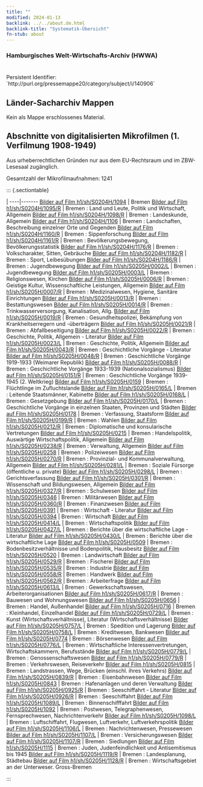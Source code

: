```yaml
---
title: ""
modified: 2024-01-13
backlink: ../../about.de.html
backlink-title: "Systematik-Übersicht"
fn-stub: about
---
```


### Hamburgisches Welt-Wirtschafts-Archiv (HWWA)

# 

<div class="hint">Persistent Identifier: `http://purl.org/pressemappe20/category/subject/i/140906`</div>







## Länder-Sacharchiv Mappen





Kein als Mappe erschlossenes Material.



<a id="filmsections" />

## Abschnitte von digitalisierten Mikrofilmen (1. Verfilmung 1908-1949)

<p>Aus urheberrechtlichen Gründen nur aus dem EU-Rechtsraum und im ZBW-Lesesaal zugänglich.</p>


<p>Gesamtzahl der Mikrofilmaufnahmen: 1241</p>





::: {.sectiontable}

 | 
----|-------
<a class="btn" href="https://pm20.zbw.eu/film/h1/sh/S0204H/1094" rel="nofollow">Bilder auf Film h1/sh/S0204H/1094</a> | Bremen
<a class="btn" href="https://pm20.zbw.eu/film/h1/sh/S0204H/1095/R" rel="nofollow">Bilder auf Film h1/sh/S0204H/1095/R</a> | Bremen : Land und Leute, Politik und Wirtschaft, Allgemein
<a class="btn" href="https://pm20.zbw.eu/film/h1/sh/S0204H/1098/R" rel="nofollow">Bilder auf Film h1/sh/S0204H/1098/R</a> | Bremen : Landeskunde, Allgemein
<a class="btn" href="https://pm20.zbw.eu/film/h1/sh/S0204H/1106" rel="nofollow">Bilder auf Film h1/sh/S0204H/1106</a> | Bremen : Landschaften, Beschreibung einzelner Orte und Gegenden
<a class="btn" href="https://pm20.zbw.eu/film/h1/sh/S0204H/1160/R" rel="nofollow">Bilder auf Film h1/sh/S0204H/1160/R</a> | Bremen : Sippenforschung
<a class="btn" href="https://pm20.zbw.eu/film/h1/sh/S0204H/1161/R" rel="nofollow">Bilder auf Film h1/sh/S0204H/1161/R</a> | Bremen : Bevölkerungsbewegung, Bevölkerungsstatistik
<a class="btn" href="https://pm20.zbw.eu/film/h1/sh/S0204H/1176/R" rel="nofollow">Bilder auf Film h1/sh/S0204H/1176/R</a> | Bremen : Volkscharakter, Sitten, Gebräuche
<a class="btn" href="https://pm20.zbw.eu/film/h1/sh/S0204H/1182/R" rel="nofollow">Bilder auf Film h1/sh/S0204H/1182/R</a> | Bremen : Sport, Leibesübungen
<a class="btn" href="https://pm20.zbw.eu/film/h1/sh/S0204H/1186/R" rel="nofollow">Bilder auf Film h1/sh/S0204H/1186/R</a> | Bremen : Jugendbewegung
<a class="btn" href="https://pm20.zbw.eu/film/h1/sh/S0205H/0002/L" rel="nofollow">Bilder auf Film h1/sh/S0205H/0002/L</a> | Bremen : Jugendbewegung
<a class="btn" href="https://pm20.zbw.eu/film/h1/sh/S0205H/0003/L" rel="nofollow">Bilder auf Film h1/sh/S0205H/0003/L</a> | Bremen : Religionswesen, Kirchen
<a class="btn" href="https://pm20.zbw.eu/film/h1/sh/S0205H/0006/R" rel="nofollow">Bilder auf Film h1/sh/S0205H/0006/R</a> | Bremen : Geistige Kultur, Wissenschaftliche Leistungen, Allgemein
<a class="btn" href="https://pm20.zbw.eu/film/h1/sh/S0205H/0007/R" rel="nofollow">Bilder auf Film h1/sh/S0205H/0007/R</a> | Bremen : Medizinalwesen, Hygiene, Sanitäre Einrichtungen
<a class="btn" href="https://pm20.zbw.eu/film/h1/sh/S0205H/0013/R" rel="nofollow">Bilder auf Film h1/sh/S0205H/0013/R</a> | Bremen : Bestattungswesen
<a class="btn" href="https://pm20.zbw.eu/film/h1/sh/S0205H/0014/R" rel="nofollow">Bilder auf Film h1/sh/S0205H/0014/R</a> | Bremen : Trinkwasserversorgung, Kanalisation, Allg.
<a class="btn" href="https://pm20.zbw.eu/film/h1/sh/S0205H/0019/R" rel="nofollow">Bilder auf Film h1/sh/S0205H/0019/R</a> | Bremen : Gesundheitspolizei, Bekämpfung von Krankheitserregern und -überträgern
<a class="btn" href="https://pm20.zbw.eu/film/h1/sh/S0205H/0021/R" rel="nofollow">Bilder auf Film h1/sh/S0205H/0021/R</a> | Bremen : Abfallbeseitigung
<a class="btn" href="https://pm20.zbw.eu/film/h1/sh/S0205H/0022/R" rel="nofollow">Bilder auf Film h1/sh/S0205H/0022/R</a> | Bremen : Geschichte, Politik, Allgemein   - Literatur
<a class="btn" href="https://pm20.zbw.eu/film/h1/sh/S0205H/0023/L" rel="nofollow">Bilder auf Film h1/sh/S0205H/0023/L</a> | Bremen : Geschichte, Politik, Allgemein
<a class="btn" href="https://pm20.zbw.eu/film/h1/sh/S0205H/0043/R" rel="nofollow">Bilder auf Film h1/sh/S0205H/0043/R</a> | Bremen : Geschichtliche Vorgänge - Literatur
<a class="btn" href="https://pm20.zbw.eu/film/h1/sh/S0205H/0048/R" rel="nofollow">Bilder auf Film h1/sh/S0205H/0048/R</a> | Bremen : Geschichtliche Vorgänge 1919-1933 (Weimarer Republik)
<a class="btn" href="https://pm20.zbw.eu/film/h1/sh/S0205H/0088/R" rel="nofollow">Bilder auf Film h1/sh/S0205H/0088/R</a> | Bremen : Geschichtliche Vorgänge 1933-1939 (Nationalsozialismus)
<a class="btn" href="https://pm20.zbw.eu/film/h1/sh/S0205H/0151/R" rel="nofollow">Bilder auf Film h1/sh/S0205H/0151/R</a> | Bremen : Geschichtliche Vorgänge 1939-1945 (2. Weltkrieg)
<a class="btn" href="https://pm20.zbw.eu/film/h1/sh/S0205H/0159" rel="nofollow">Bilder auf Film h1/sh/S0205H/0159</a> | Bremen : Flüchtlinge im Zufluchtslande
<a class="btn" href="https://pm20.zbw.eu/film/h1/sh/S0205H/0165/L" rel="nofollow">Bilder auf Film h1/sh/S0205H/0165/L</a> | Bremen : Leitende Staatsmänner, Kabinette
<a class="btn" href="https://pm20.zbw.eu/film/h1/sh/S0205H/0168/L" rel="nofollow">Bilder auf Film h1/sh/S0205H/0168/L</a> | Bremen : Gesetzgebung
<a class="btn" href="https://pm20.zbw.eu/film/h1/sh/S0205H/0170/L" rel="nofollow">Bilder auf Film h1/sh/S0205H/0170/L</a> | Bremen : Geschichtliche Vorgänge in einzelnen Staaten, Provinzen und Städten
<a class="btn" href="https://pm20.zbw.eu/film/h1/sh/S0205H/0178" rel="nofollow">Bilder auf Film h1/sh/S0205H/0178</a> | Bremen : Verfassung, Staatsform
<a class="btn" href="https://pm20.zbw.eu/film/h1/sh/S0205H/0199/R" rel="nofollow">Bilder auf Film h1/sh/S0205H/0199/R</a> | Bremen : Wahlen
<a class="btn" href="https://pm20.zbw.eu/film/h1/sh/S0205H/0212/R" rel="nofollow">Bilder auf Film h1/sh/S0205H/0212/R</a> | Bremen : Diplomatische und konsularische Vertretungen
<a class="btn" href="https://pm20.zbw.eu/film/h1/sh/S0205H/0215" rel="nofollow">Bilder auf Film h1/sh/S0205H/0215</a> | Bremen : Handelspolitik, Auswärtige Wirtschaftspolitik, Allgemein
<a class="btn" href="https://pm20.zbw.eu/film/h1/sh/S0205H/0238/R" rel="nofollow">Bilder auf Film h1/sh/S0205H/0238/R</a> | Bremen : Verwaltung, Allgemein
<a class="btn" href="https://pm20.zbw.eu/film/h1/sh/S0205H/0258" rel="nofollow">Bilder auf Film h1/sh/S0205H/0258</a> | Bremen : Polizeiwesen
<a class="btn" href="https://pm20.zbw.eu/film/h1/sh/S0205H/0270/R" rel="nofollow">Bilder auf Film h1/sh/S0205H/0270/R</a> | Bremen : Provinzial- und Kommunalverwaltung, Allgemein
<a class="btn" href="https://pm20.zbw.eu/film/h1/sh/S0205H/0281/L" rel="nofollow">Bilder auf Film h1/sh/S0205H/0281/L</a> | Bremen : Soziale Fürsorge (öffentliche u. private)
<a class="btn" href="https://pm20.zbw.eu/film/h1/sh/S0205H/0298/L" rel="nofollow">Bilder auf Film h1/sh/S0205H/0298/L</a> | Bremen : Gerichtsverfassung
<a class="btn" href="https://pm20.zbw.eu/film/h1/sh/S0205H/0301/R" rel="nofollow">Bilder auf Film h1/sh/S0205H/0301/R</a> | Bremen : Wissenschaft und Bildungswesen, Allgemein
<a class="btn" href="https://pm20.zbw.eu/film/h1/sh/S0205H/0327/R" rel="nofollow">Bilder auf Film h1/sh/S0205H/0327/R</a> | Bremen : Schulwesen
<a class="btn" href="https://pm20.zbw.eu/film/h1/sh/S0205H/0346" rel="nofollow">Bilder auf Film h1/sh/S0205H/0346</a> | Bremen : Militärwesen
<a class="btn" href="https://pm20.zbw.eu/film/h1/sh/S0205H/0360/R" rel="nofollow">Bilder auf Film h1/sh/S0205H/0360/R</a> | Bremen : Finanzwesen
<a class="btn" href="https://pm20.zbw.eu/film/h1/sh/S0205H/0391" rel="nofollow">Bilder auf Film h1/sh/S0205H/0391</a> | Bremen : Wirtschaft - Literatur
<a class="btn" href="https://pm20.zbw.eu/film/h1/sh/S0205H/0394" rel="nofollow">Bilder auf Film h1/sh/S0205H/0394</a> | Bremen : Wirtschaft
<a class="btn" href="https://pm20.zbw.eu/film/h1/sh/S0205H/0414/L" rel="nofollow">Bilder auf Film h1/sh/S0205H/0414/L</a> | Bremen : Wirtschaftspolitik
<a class="btn" href="https://pm20.zbw.eu/film/h1/sh/S0205H/0427/L" rel="nofollow">Bilder auf Film h1/sh/S0205H/0427/L</a> | Bremen : Berichte über die wirtschaftliche Lage - Literatur
<a class="btn" href="https://pm20.zbw.eu/film/h1/sh/S0205H/0430/L" rel="nofollow">Bilder auf Film h1/sh/S0205H/0430/L</a> | Bremen : Berichte über die wirtschaftliche Lage
<a class="btn" href="https://pm20.zbw.eu/film/h1/sh/S0205H/0509" rel="nofollow">Bilder auf Film h1/sh/S0205H/0509</a> | Bremen : Bodenbesitzverhältnisse und Bodenpolitik,  Hausbesitz
<a class="btn" href="https://pm20.zbw.eu/film/h1/sh/S0205H/0520" rel="nofollow">Bilder auf Film h1/sh/S0205H/0520</a> | Bremen : Landwirtschaft
<a class="btn" href="https://pm20.zbw.eu/film/h1/sh/S0205H/0529/R" rel="nofollow">Bilder auf Film h1/sh/S0205H/0529/R</a> | Bremen : Fischerei
<a class="btn" href="https://pm20.zbw.eu/film/h1/sh/S0205H/0535/R" rel="nofollow">Bilder auf Film h1/sh/S0205H/0535/R</a> | Bremen : Industrie
<a class="btn" href="https://pm20.zbw.eu/film/h1/sh/S0205H/0558/R" rel="nofollow">Bilder auf Film h1/sh/S0205H/0558/R</a> | Bremen : Handwerk
<a class="btn" href="https://pm20.zbw.eu/film/h1/sh/S0205H/0562/R" rel="nofollow">Bilder auf Film h1/sh/S0205H/0562/R</a> | Bremen : Arbeiterfrage
<a class="btn" href="https://pm20.zbw.eu/film/h1/sh/S0205H/0613/L" rel="nofollow">Bilder auf Film h1/sh/S0205H/0613/L</a> | Bremen : Gewerkschaftswesen, Arbeiterorganisationen
<a class="btn" href="https://pm20.zbw.eu/film/h1/sh/S0205H/0617/R" rel="nofollow">Bilder auf Film h1/sh/S0205H/0617/R</a> | Bremen : Bauwesen und Wohnungswesen
<a class="btn" href="https://pm20.zbw.eu/film/h1/sh/S0205H/0656" rel="nofollow">Bilder auf Film h1/sh/S0205H/0656</a> | Bremen : Handel, Außenhandel
<a class="btn" href="https://pm20.zbw.eu/film/h1/sh/S0205H/0716" rel="nofollow">Bilder auf Film h1/sh/S0205H/0716</a> | Bremen : Kleinhandel, Einzelhandel
<a class="btn" href="https://pm20.zbw.eu/film/h1/sh/S0205H/0729/L" rel="nofollow">Bilder auf Film h1/sh/S0205H/0729/L</a> | Bremen : Kunst (Wirtschaftsverhältnisse), Literatur (Wirtschaftsverhältnisse)
<a class="btn" href="https://pm20.zbw.eu/film/h1/sh/S0205H/0757/L" rel="nofollow">Bilder auf Film h1/sh/S0205H/0757/L</a> | Bremen : Spedition und Lagerung
<a class="btn" href="https://pm20.zbw.eu/film/h1/sh/S0205H/0758/L" rel="nofollow">Bilder auf Film h1/sh/S0205H/0758/L</a> | Bremen : Kreditwesen, Bankwesen
<a class="btn" href="https://pm20.zbw.eu/film/h1/sh/S0205H/0774" rel="nofollow">Bilder auf Film h1/sh/S0205H/0774</a> | Bremen : Börsenwesen
<a class="btn" href="https://pm20.zbw.eu/film/h1/sh/S0205H/0776/L" rel="nofollow">Bilder auf Film h1/sh/S0205H/0776/L</a> | Bremen : Wirtschaftliche Interessenvertretungen, Wirtschaftskammern, Berufsstände
<a class="btn" href="https://pm20.zbw.eu/film/h1/sh/S0205H/0779/L" rel="nofollow">Bilder auf Film h1/sh/S0205H/0779/L</a> | Bremen : Genossenschaftswesen
<a class="btn" href="https://pm20.zbw.eu/film/h1/sh/S0205H/0779/R" rel="nofollow">Bilder auf Film h1/sh/S0205H/0779/R</a> | Bremen : Verkehrswesen, Reiseverkehr
<a class="btn" href="https://pm20.zbw.eu/film/h1/sh/S0205H/0815" rel="nofollow">Bilder auf Film h1/sh/S0205H/0815</a> | Bremen : Landstrassen, Wege, Brücken (einschl. ihres Verkehrs)
<a class="btn" href="https://pm20.zbw.eu/film/h1/sh/S0205H/0839/R" rel="nofollow">Bilder auf Film h1/sh/S0205H/0839/R</a> | Bremen : Eisenbahnwesen
<a class="btn" href="https://pm20.zbw.eu/film/h1/sh/S0205H/0843" rel="nofollow">Bilder auf Film h1/sh/S0205H/0843</a> | Bremen : Hafenanlagen und deren Verwaltung
<a class="btn" href="https://pm20.zbw.eu/film/h1/sh/S0205H/0925/R" rel="nofollow">Bilder auf Film h1/sh/S0205H/0925/R</a> | Bremen : Seeschiffahrt - Literatur
<a class="btn" href="https://pm20.zbw.eu/film/h1/sh/S0205H/0926/R" rel="nofollow">Bilder auf Film h1/sh/S0205H/0926/R</a> | Bremen : Seeschiffahrt
<a class="btn" href="https://pm20.zbw.eu/film/h1/sh/S0205H/1089/L" rel="nofollow">Bilder auf Film h1/sh/S0205H/1089/L</a> | Bremen : Binnenschifffahrt
<a class="btn" href="https://pm20.zbw.eu/film/h1/sh/S0205H/1092" rel="nofollow">Bilder auf Film h1/sh/S0205H/1092</a> | Bremen : Postwesen, Telegraphenwesen, Fernsprechwesen, Nachrichtenverkehr
<a class="btn" href="https://pm20.zbw.eu/film/h1/sh/S0205H/1098/L" rel="nofollow">Bilder auf Film h1/sh/S0205H/1098/L</a> | Bremen : Luftschiffahrt, Flugwesen, Luftverkehr, Luftverkehrspolitik
<a class="btn" href="https://pm20.zbw.eu/film/h1/sh/S0205H/1106/L" rel="nofollow">Bilder auf Film h1/sh/S0205H/1106/L</a> | Bremen : Nachrichtenwesen, Pressewesen
<a class="btn" href="https://pm20.zbw.eu/film/h1/sh/S0205H/1107/L" rel="nofollow">Bilder auf Film h1/sh/S0205H/1107/L</a> | Bremen : Versicherungswesen
<a class="btn" href="https://pm20.zbw.eu/film/h1/sh/S0205H/1107/R" rel="nofollow">Bilder auf Film h1/sh/S0205H/1107/R</a> | Bremen : Siedlungen
<a class="btn" href="https://pm20.zbw.eu/film/h1/sh/S0205H/1115" rel="nofollow">Bilder auf Film h1/sh/S0205H/1115</a> | Bremen : Juden, Judenfeindlichkeit und Antisemitismus bis 1945
<a class="btn" href="https://pm20.zbw.eu/film/h1/sh/S0205H/1119/R" rel="nofollow">Bilder auf Film h1/sh/S0205H/1119/R</a> | Bremen : Landesplanung, Städtebau
<a class="btn" href="https://pm20.zbw.eu/film/h1/sh/S0205H/1128/R" rel="nofollow">Bilder auf Film h1/sh/S0205H/1128/R</a> | Bremen : Wirtschaftsgebiet an der Unterweser. Gross-Bremen


:::
















